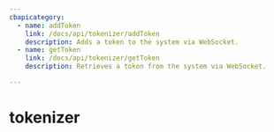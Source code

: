 ```yaml
---
cbapicategory:
  - name: addToken
    link: /docs/api/tokenizer/addToken
    description: Adds a token to the system via WebSocket.
  - name: getToken
    link: /docs/api/tokenizer/getToken
    description: Retrieves a token from the system via WebSocket.

---
```

# tokenizer
<CBAPICategory />
